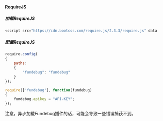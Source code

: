 #### RequireJS

##### 加载RequireJS

```js
<script src="https://cdn.bootcss.com/require.js/2.3.3/require.js" data-main="/main.js" crossorigin="anonymous" ></script>
```

##### 配置RequireJS

```js
require.config(
{　　　　
    paths:
    {　　　　　　
        "fundebug": "fundebug"　　　
    }　　
});

require(['fundebug'], function(fundebug)
{　　　　
    fundebug.apikey = "API-KEY";
});
```

注意，异步加载Fundebug插件的话，可能会导致一些错误捕获不到。